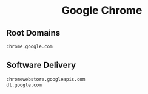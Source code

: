 


<h1 align="center">Google Chrome</h1>  


## Root Domains


```html
chrome.google.com
```  


## Software Delivery


```html
chromewebstore.googleapis.com
dl.google.com
```  

<br>
